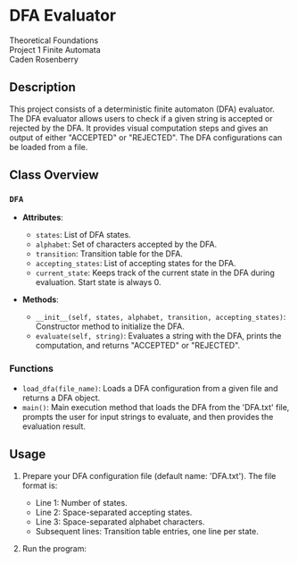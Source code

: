 # DFA Evaluator

Theoretical Foundations\
Project 1 Finite Automata\
Caden Rosenberry

## Description
This project consists of a deterministic finite automaton (DFA) evaluator. The DFA evaluator allows users to check if a given string is accepted or rejected by the DFA. It provides visual computation steps and gives an output of either "ACCEPTED" or "REJECTED". The DFA configurations can be loaded from a file.

## Class Overview

### `DFA`

- **Attributes**:
  - `states`: List of DFA states.
  - `alphabet`: Set of characters accepted by the DFA.
  - `transition`: Transition table for the DFA.
  - `accepting_states`: List of accepting states for the DFA.
  - `current_state`: Keeps track of the current state in the DFA during evaluation. Start state is always 0.

- **Methods**:
  - `__init__(self, states, alphabet, transition, accepting_states)`: Constructor method to initialize the DFA.
  - `evaluate(self, string)`: Evaluates a string with the DFA, prints the computation, and returns "ACCEPTED" or "REJECTED".

### Functions

- `load_dfa(file_name)`: Loads a DFA configuration from a given file and returns a DFA object.
- `main()`: Main execution method that loads the DFA from the 'DFA.txt' file, prompts the user for input strings to evaluate, and then provides the evaluation result.

## Usage

1. Prepare your DFA configuration file (default name: 'DFA.txt'). The file format is:
   - Line 1: Number of states.
   - Line 2: Space-separated accepting states.
   - Line 3: Space-separated alphabet characters.
   - Subsequent lines: Transition table entries, one line per state.

2. Run the program:
